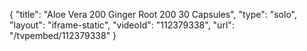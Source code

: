 {
    "title": "Aloe Vera 200 Ginger Root 200  30 Capsules",
    "type": "solo",
    "layout": "iframe-static",
    "videoId": "112379338",
    "url": "\/tvpembed\/112379338"
}
